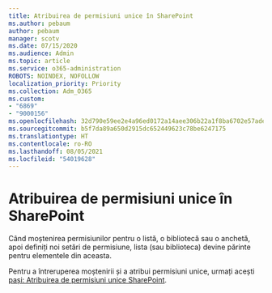 ```yaml
---
title: Atribuirea de permisiuni unice în SharePoint
ms.author: pebaum
author: pebaum
manager: scotv
ms.date: 07/15/2020
ms.audience: Admin
ms.topic: article
ms.service: o365-administration
ROBOTS: NOINDEX, NOFOLLOW
localization_priority: Priority
ms.collection: Adm_O365
ms.custom:
- "6869"
- "9000156"
ms.openlocfilehash: 32d790e59ee2e4a96ed0172a14aee306b22a1f8ba6702e57ade5357a69b46803
ms.sourcegitcommit: b5f7da89a650d2915dc652449623c78be6247175
ms.translationtype: HT
ms.contentlocale: ro-RO
ms.lasthandoff: 08/05/2021
ms.locfileid: "54019628"
---
```

# <a name="assign-unique-permissions-in-sharepoint"></a>Atribuirea de permisiuni unice în SharePoint

Când moștenirea permisiunilor pentru o listă, o bibliotecă sau o anchetă, apoi definiți noi setări de permisiune, lista (sau biblioteca) devine părinte pentru elementele din aceasta.  

Pentru a întreruperea moștenirii și a atribui permisiuni unice, urmați acești [pași: Atribuirea de permisiuni unice SharePoint](https://support.microsoft.com/office/customize-permissions-for-a-sharepoint-list-or-library-02d770f3-59eb-4910-a608-5f84cc297782#bkmk_break).
